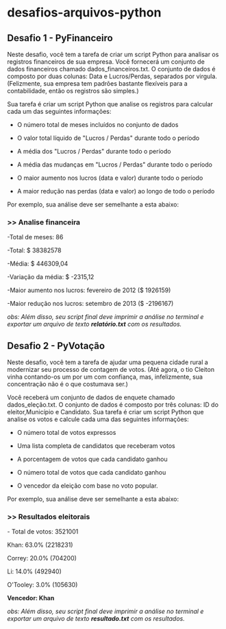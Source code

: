 # desafios-arquivos-python

## Desafio 1 - PyFinanceiro
Neste desafio, você tem a tarefa de criar um script Python para analisar os registros financeiros de sua empresa. Você fornecerá um conjunto de dados financeiros chamado dados_financeiros.txt. O conjunto de dados é composto por duas colunas: Data e Lucros/Perdas, separados por virgula. (Felizmente, sua empresa tem padrões bastante flexíveis para a contabilidade, então os registros são simples.)

Sua tarefa é criar um script Python que analise os registros para calcular cada um das seguintes informações:

- O número total de meses incluídos no conjunto de dados

- O valor total líquido de "Lucros / Perdas" durante todo o período

- A média dos "Lucros / Perdas" durante todo o período

- A média das mudanças em "Lucros / Perdas" durante todo o período

- O maior aumento nos lucros (data e valor) durante todo o período

- A maior redução nas perdas (data e valor) ao longo de todo o período

Por exemplo, sua análise deve ser semelhante a esta abaixo:

### >> Analise financeira

<p>-Total de meses: 86 </p>
<p>-Total: $ 38382578 </p>
<p>-Média: $ 446309,04 </p>
<p>-Variação da média: $ -2315,12 </p>
<p>-Maior aumento nos lucros: fevereiro de 2012 ($ 1926159) </p>
<p>-Maior redução nos lucros: setembro de 2013 ($ -2196167)</p>


*obs: Além disso, seu script final deve imprimir a análise no terminal e exportar um arquivo de texto **relatório.txt** com os resultados.*


## Desafio 2 - PyVotação

Neste desafio, você tem a tarefa de ajudar uma pequena cidade rural a modernizar seu processo de contagem de votos. (Até agora, o tio Cleiton vinha contando-os um por um com confiança, mas, infelizmente, sua concentração não é o que costumava ser.)

Você receberá um conjunto de dados de enquete chamado dados_eleção.txt. O conjunto de dados é composto por três colunas: ID do eleitor,Município e Candidato. Sua tarefa é criar um script Python que analise os votos e calcule cada uma das seguintes informações:

- O número total de votos expressos

- Uma lista completa de candidatos que receberam votos

- A porcentagem de votos que cada candidato ganhou

- O número total de votos que cada candidato ganhou

- O vencedor da eleição com base no voto popular.

Por exemplo, sua análise deve ser semelhante a esta abaixo:

### >> Resultados eleitorais

<p>- Total de votos: 3521001</p>

<p>Khan: 63.0% (2218231)</p>
<p>Correy: 20.0% (704200)</p>
<p>Li: 14.0% (492940)</p>
<p>O'Tooley: 3.0% (105630)</p> 

<p><b>Vencedor: Khan</b></p>


*obs: Além disso, seu script final deve imprimir a análise no terminal e exportar um arquivo de texto **resultado.txt** com os resultados.*
